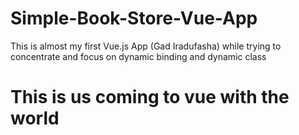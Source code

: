 # Simple-Book-Store-Vue-App

This is almost my first Vue.js App (Gad Iradufasha) while trying
to concentrate and focus on dynamic binding and dynamic class

# This is us coming to vue with the world
